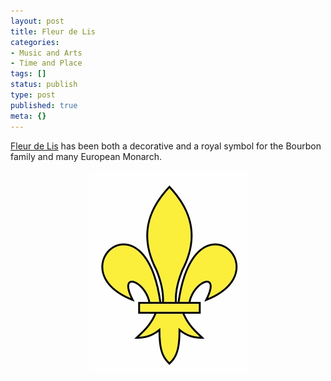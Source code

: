 ```yaml
---
layout: post
title: Fleur de Lis
categories:
- Music and Arts
- Time and Place
tags: []
status: publish
type: post
published: true
meta: {}
---
```

<a href="http://en.wikipedia.org/wiki/Fleur-de-lis">Fleur de Lis</a> has been both a decorative and a royal symbol for the Bourbon family and many European Monarch.
<p align="center"><img src="/img/fleur-de-lys.jpg" /></p>
